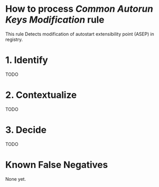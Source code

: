 # How to process *Common Autorun Keys Modification* rule
This rule Detects modification of autostart extensibility point (ASEP) in registry.

# 1. Identify
TODO

# 2. Contextualize
TODO

# 3. Decide
TODO

# Known False Negatives
None yet.
